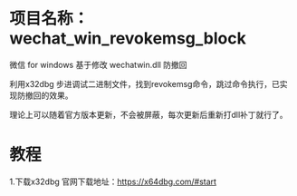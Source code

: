 # 项目名称： wechat_win_revokemsg_block
微信 for windows 基于修改 wechatwin.dll 防撤回

利用x32dbg 步进调试二进制文件，找到revokemsg命令，跳过命令执行，已实现防撤回的效果。

理论上可以随着官方版本更新，不会被屏蔽，每次更新后重新打dll补丁就行了。

# 教程

1.下载x32dbg 官网下载地址：https://x64dbg.com/#start
